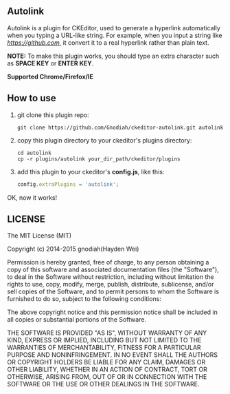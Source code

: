 ## Autolink
Autolink is a plugin for CKEditor, used to generate a hyperlink automatically when you typing a URL-like string.
For example, when you input a string like *https://github.com*, it convert it to a real hyperlink rather than
plain text.

**NOTE:** To make this plugin works, you should type an extra character such as **SPACE KEY** or **ENTER KEY**.

**Supported Chrome/Firefox/IE**

## How to use
1. git clone this plugin repo:

   ```shell
   git clone https://github.com/Gnodiah/ckeditor-autolink.git autolink
   ```
2. copy this plugin directory to your ckeditor's plugins directory:

   ```shell
   cd autolink
   cp -r plugins/autolink your_dir_path/ckeditor/plugins
   ```
3. add this plugin to your ckeditor's **config.js**, like this:

   ```javascript
   config.extraPlugins = 'autolink';
   ```

OK, now it works!

## LICENSE

The MIT License (MIT)

Copyright (c) 2014-2015 gnodiah(Hayden Wei)

Permission is hereby granted, free of charge, to any person obtaining a copy
of this software and associated documentation files (the "Software"), to deal
in the Software without restriction, including without limitation the rights
to use, copy, modify, merge, publish, distribute, sublicense, and/or sell
copies of the Software, and to permit persons to whom the Software is
furnished to do so, subject to the following conditions:

The above copyright notice and this permission notice shall be included in all
copies or substantial portions of the Software.

THE SOFTWARE IS PROVIDED "AS IS", WITHOUT WARRANTY OF ANY KIND, EXPRESS OR
IMPLIED, INCLUDING BUT NOT LIMITED TO THE WARRANTIES OF MERCHANTABILITY,
FITNESS FOR A PARTICULAR PURPOSE AND NONINFRINGEMENT. IN NO EVENT SHALL THE
AUTHORS OR COPYRIGHT HOLDERS BE LIABLE FOR ANY CLAIM, DAMAGES OR OTHER
LIABILITY, WHETHER IN AN ACTION OF CONTRACT, TORT OR OTHERWISE, ARISING FROM,
OUT OF OR IN CONNECTION WITH THE SOFTWARE OR THE USE OR OTHER DEALINGS IN THE
SOFTWARE.

